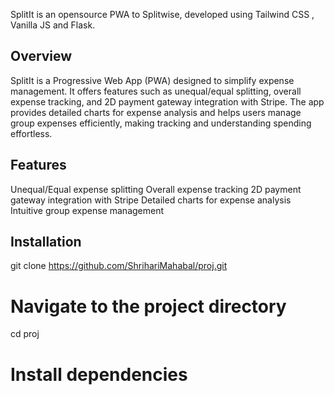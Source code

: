 SplitIt is an opensource PWA to Splitwise, developed using Tailwind CSS , Vanilla JS and Flask.

## Overview
SplitIt is a Progressive Web App (PWA) designed to simplify expense management. It offers features such as unequal/equal splitting, overall expense tracking, and 2D payment gateway integration with Stripe. The app provides detailed charts for expense analysis and helps users manage group expenses efficiently, making tracking and understanding spending effortless.

## Features
Unequal/Equal expense splitting
Overall expense tracking
2D payment gateway integration with Stripe
Detailed charts for expense analysis
Intuitive group expense management

## Installation
git clone https://github.com/ShrihariMahabal/proj.git

# Navigate to the project directory
cd proj

# Install dependencies

